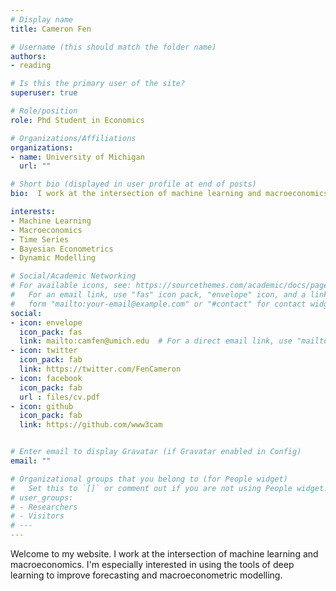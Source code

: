 ```yaml
---
# Display name
title: Cameron Fen

# Username (this should match the folder name)
authors:
- reading

# Is this the primary user of the site?
superuser: true

# Role/position
role: Phd Student in Economics

# Organizations/Affiliations
organizations:
- name: University of Michigan
  url: ""

# Short bio (displayed in user profile at end of posts)
bio:  I work at the intersection of machine learning and macroeconomics.  I'm especially interested in using the tools of deep learning to improve forecasting as well as macroeconometric modelling.  

interests:
- Machine Learning
- Macroeconomics
- Time Series
- Bayesian Econometrics
- Dynamic Modelling

# Social/Academic Networking
# For available icons, see: https://sourcethemes.com/academic/docs/page-builder/#icons
#   For an email link, use "fas" icon pack, "envelope" icon, and a link in the
#   form "mailto:your-email@example.com" or "#contact" for contact widget.
social:
- icon: envelope
  icon_pack: fas
  link: mailto:camfen@umich.edu  # For a direct email link, use "mailto:camfen@umich.edu".
- icon: twitter
  icon_pack: fab
  link: https://twitter.com/FenCameron
- icon: facebook
  icon_pack: fab
  url : files/cv.pdf
- icon: github
  icon_pack: fab
  link: https://github.com/www3cam


# Enter email to display Gravatar (if Gravatar enabled in Config)
email: ""

# Organizational groups that you belong to (for People widget)
#   Set this to `[]` or comment out if you are not using People widget.
# user_groups:
# - Researchers
# - Visitors
# ---
---
```

Welcome to my website.  I work at the intersection of machine learning and macroeconomics.  I'm especially interested in using the tools of deep learning to improve forecasting and macroeconometric modelling.  
